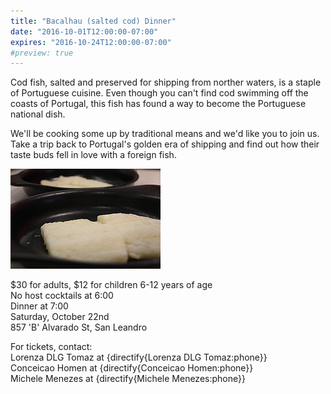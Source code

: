 ```yaml
---
title: "Bacalhau (salted cod) Dinner"
date: "2016-10-01T12:00:00-07:00"
expires: "2016-10-24T12:00:00-07:00"
#preview: true
---
```


Cod fish, salted and preserved for shipping from norther waters, is a staple of Portuguese cuisine.
Even though you can't find cod swimming off the coasts of Portugal, this fish has found a way to become the Portuguese national dish.

We'll be cooking some up by traditional means and we'd like you to join us.
Take a trip back to Portugal's golden era of shipping and find out how their taste buds fell in love with a foreign fish.

![Bacalhau fillets in a skillet](4086831727_83790fd4a3_m.jpg "More photos by Javier Lastras at http://www.flickr.com/photos/jlastras/")

$30 for adults, $12 for children 6-12 years of age<br>
No host cocktails at 6:00<br>
Dinner at 7:00<br>
Saturday, October 22nd<br>
857 'B' Alvarado St, San Leandro

For tickets, contact:<br>
Lorenza DLG Tomaz at {directify{Lorenza DLG Tomaz:phone}}<br>
Conceicao Homen at {directify{Conceicao Homen:phone}}<br>
Michele Menezes at {directify{Michele Menezes:phone}}
